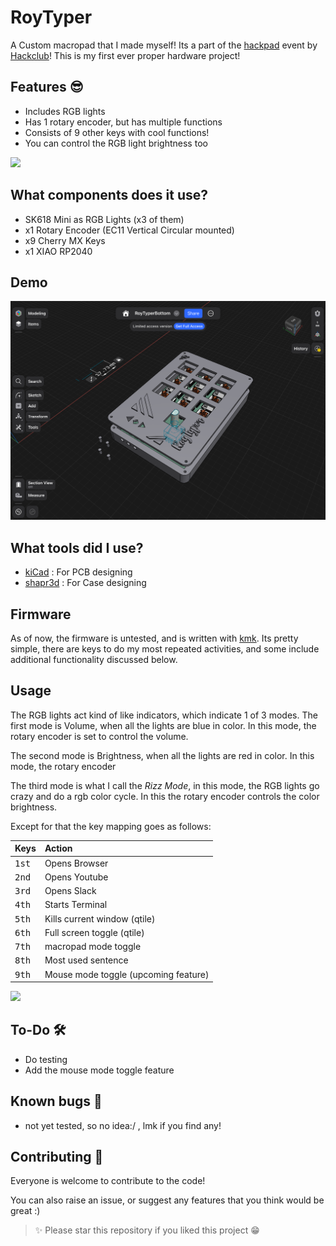 # RoyTyper 

A Custom macropad that I made myself! Its a part of the [hackpad](hackpad.hackclub.com) event by [Hackclub](hackclub.com)!
This is my first ever proper hardware project!

## Features 😎

- Includes RGB lights
- Has 1 rotary encoder, but has multiple functions
- Consists of 9 other keys with cool functions!
- You can control the RGB light brightness too

<img src="https://user-images.githubusercontent.com/73097560/115834477-dbab4500-a447-11eb-908a-139a6edaec5c.gif">

## What components does it use?

- SK618 Mini as RGB Lights (x3 of them)
- x1 Rotary Encoder (EC11 Vertical Circular mounted)
- x9 Cherry MX Keys
- x1 XIAO RP2040

## Demo

![the_only_screenshot](screenshots/01.png)

## What tools did I use?

- [kiCad](https://www.kicad.org/) : For PCB designing
- [shapr3d](https://www.shapr3d.com/) : For Case designing

## Firmware

As of now, the firmware is untested, and is written with [kmk](https://github.com/KMKfw/kmk_firmware/blob/main/docs/en/Getting_Started.md).
Its pretty simple, there are keys to do my most repeated activities, and some include additional functionality discussed below.

## Usage

The RGB lights act kind of like indicators, which indicate 1 of 3 modes.
The first mode is Volume, when all the lights are blue in color. In this mode, the rotary encoder is set to control the volume.

The second mode is Brightness, when all the lights are red in color. In this mode, the rotary encoder 

The third mode is what I call the *Rizz Mode*, in this mode, the RGB lights go crazy and do a rgb color cycle. In this the rotary encoder controls the color brightness.

Except for that the key mapping goes as follows:

| Keys | Action |
| :--- | :--- |
| <kbd>1st</kbd> | Opens Browser |
| <kbd>2nd</kbd> | Opens Youtube |
| <kbd>3rd</kbd> | Opens Slack |
| <kbd>4th</kbd> | Starts Terminal |
| <kbd>5th</kbd> | Kills current  window (qtile) |
| <kbd>6th</kbd> | Full screen toggle (qtile)|
| <kbd>7th</kbd> | macropad mode toggle |
| <kbd>8th</kbd> | Most used sentence |
| <kbd>9th</kbd> | Mouse mode toggle (upcoming feature)|

<img src="https://user-images.githubusercontent.com/73097560/115834477-dbab4500-a447-11eb-908a-139a6edaec5c.gif">

## To-Do 🛠️
- Do testing
- Add the mouse mode toggle feature

## Known bugs 🐞
- not yet tested, so no idea:/ , lmk if you find any!

## Contributing 🤝

Everyone is welcome to contribute to the code!

You can also raise an issue, or suggest any features that you think would be great :)

> ✨ Please star this repository if you liked this project 😁
